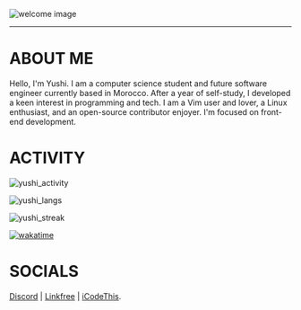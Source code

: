![welcome image](https://zupimages.net/up/23/05/uq11.gif)
___
# ABOUT ME

Hello, I'm Yushi. I am a computer science student and future software engineer currently based in Morocco. After a year of self-study, I developed a keen interest in programming and tech. I am a Vim user and lover, a Linux enthusiast, and an open-source contributor enjoyer. I'm focused on front-end development.

# ACTIVITY

![yushi_activity](https://github-readme-stats.vercel.app/api?username=yushi5058&count_private=true)

![yushi_langs](https://github-readme-stats.vercel.app/api/top-langs/?username=yushi5058&layout=compact)

![yushi_streak](https://streak-stats.demolab.com/?user=Yushi5058)

[![wakatime](https://wakatime.com/badge/user/35d8130b-79af-4ad2-b20f-17deae23f3d9.svg)](https://wakatime.com/@35d8130b-79af-4ad2-b20f-17deae23f3d9)


# SOCIALS 

[Discord](discord.com/users/1071758711330193478) | [Linkfree](https://linkfree.eddiehub.io/Yushi5058) | [iCodeThis](https://icodethis.com/yushi_61).


